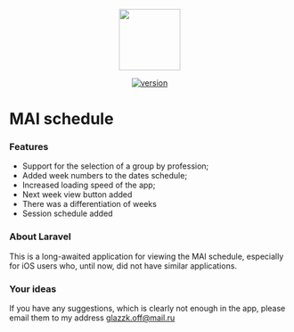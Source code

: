 <p align="center">
  <img src="https://sun9-63.userapi.com/c855332/v855332619/13ce50/EbRagDHif5U.jpg" width="110">
</p>
<p align="center">
  <a href="https://github.com/DieTime/MAI"><img src="https://img.shields.io/badge/version-1.1.0-green.svg" alt="version"></a>
</p>

# MAI schedule

### Features
- Support for the selection of a group by profession;
- Added week numbers to the dates schedule;
- Increased loading speed of the app;
- Next week view button added
- There was a differentiation of weeks
- Session schedule added

### About Laravel
This is a long-awaited application for viewing the MAI schedule, especially for iOS users who, until now, did not have similar applications.

### Your ideas
If you have any suggestions, which is clearly not enough in the app, please email them to my address glazzk.off@mail.ru
